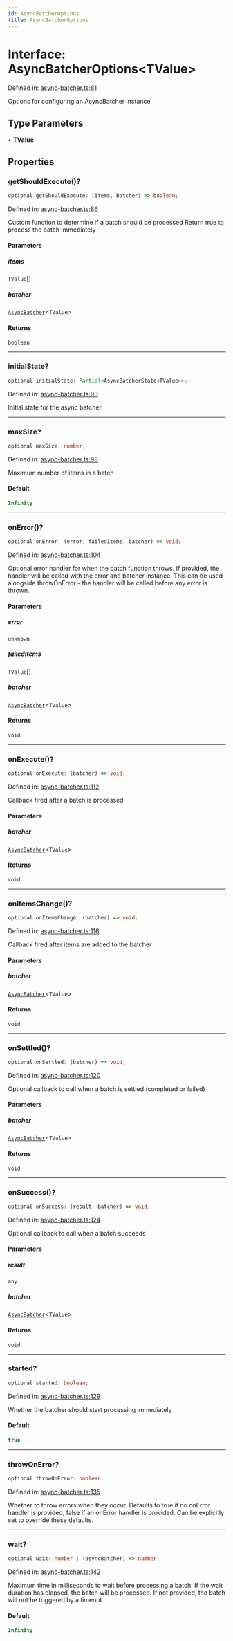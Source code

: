 ```yaml
---
id: AsyncBatcherOptions
title: AsyncBatcherOptions
---
```


<!-- DO NOT EDIT: this page is autogenerated from the type comments -->

# Interface: AsyncBatcherOptions\<TValue\>

Defined in: [async-batcher.ts:81](https://github.com/TanStack/pacer/blob/main/packages/pacer/src/async-batcher.ts#L81)

Options for configuring an AsyncBatcher instance

## Type Parameters

• **TValue**

## Properties

### getShouldExecute()?

```ts
optional getShouldExecute: (items, batcher) => boolean;
```

Defined in: [async-batcher.ts:86](https://github.com/TanStack/pacer/blob/main/packages/pacer/src/async-batcher.ts#L86)

Custom function to determine if a batch should be processed
Return true to process the batch immediately

#### Parameters

##### items

`TValue`[]

##### batcher

[`AsyncBatcher`](../../classes/asyncbatcher.md)\<`TValue`\>

#### Returns

`boolean`

***

### initialState?

```ts
optional initialState: Partial<AsyncBatcherState<TValue>>;
```

Defined in: [async-batcher.ts:93](https://github.com/TanStack/pacer/blob/main/packages/pacer/src/async-batcher.ts#L93)

Initial state for the async batcher

***

### maxSize?

```ts
optional maxSize: number;
```

Defined in: [async-batcher.ts:98](https://github.com/TanStack/pacer/blob/main/packages/pacer/src/async-batcher.ts#L98)

Maximum number of items in a batch

#### Default

```ts
Infinity
```

***

### onError()?

```ts
optional onError: (error, failedItems, batcher) => void;
```

Defined in: [async-batcher.ts:104](https://github.com/TanStack/pacer/blob/main/packages/pacer/src/async-batcher.ts#L104)

Optional error handler for when the batch function throws.
If provided, the handler will be called with the error and batcher instance.
This can be used alongside throwOnError - the handler will be called before any error is thrown.

#### Parameters

##### error

`unknown`

##### failedItems

`TValue`[]

##### batcher

[`AsyncBatcher`](../../classes/asyncbatcher.md)\<`TValue`\>

#### Returns

`void`

***

### onExecute()?

```ts
optional onExecute: (batcher) => void;
```

Defined in: [async-batcher.ts:112](https://github.com/TanStack/pacer/blob/main/packages/pacer/src/async-batcher.ts#L112)

Callback fired after a batch is processed

#### Parameters

##### batcher

[`AsyncBatcher`](../../classes/asyncbatcher.md)\<`TValue`\>

#### Returns

`void`

***

### onItemsChange()?

```ts
optional onItemsChange: (batcher) => void;
```

Defined in: [async-batcher.ts:116](https://github.com/TanStack/pacer/blob/main/packages/pacer/src/async-batcher.ts#L116)

Callback fired after items are added to the batcher

#### Parameters

##### batcher

[`AsyncBatcher`](../../classes/asyncbatcher.md)\<`TValue`\>

#### Returns

`void`

***

### onSettled()?

```ts
optional onSettled: (batcher) => void;
```

Defined in: [async-batcher.ts:120](https://github.com/TanStack/pacer/blob/main/packages/pacer/src/async-batcher.ts#L120)

Optional callback to call when a batch is settled (completed or failed)

#### Parameters

##### batcher

[`AsyncBatcher`](../../classes/asyncbatcher.md)\<`TValue`\>

#### Returns

`void`

***

### onSuccess()?

```ts
optional onSuccess: (result, batcher) => void;
```

Defined in: [async-batcher.ts:124](https://github.com/TanStack/pacer/blob/main/packages/pacer/src/async-batcher.ts#L124)

Optional callback to call when a batch succeeds

#### Parameters

##### result

`any`

##### batcher

[`AsyncBatcher`](../../classes/asyncbatcher.md)\<`TValue`\>

#### Returns

`void`

***

### started?

```ts
optional started: boolean;
```

Defined in: [async-batcher.ts:129](https://github.com/TanStack/pacer/blob/main/packages/pacer/src/async-batcher.ts#L129)

Whether the batcher should start processing immediately

#### Default

```ts
true
```

***

### throwOnError?

```ts
optional throwOnError: boolean;
```

Defined in: [async-batcher.ts:135](https://github.com/TanStack/pacer/blob/main/packages/pacer/src/async-batcher.ts#L135)

Whether to throw errors when they occur.
Defaults to true if no onError handler is provided, false if an onError handler is provided.
Can be explicitly set to override these defaults.

***

### wait?

```ts
optional wait: number | (asyncBatcher) => number;
```

Defined in: [async-batcher.ts:142](https://github.com/TanStack/pacer/blob/main/packages/pacer/src/async-batcher.ts#L142)

Maximum time in milliseconds to wait before processing a batch.
If the wait duration has elapsed, the batch will be processed.
If not provided, the batch will not be triggered by a timeout.

#### Default

```ts
Infinity
```
